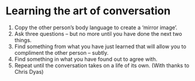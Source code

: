 # Learning the art of conversation
1. Copy the other person’s body language to create a
‘mirror image’.
2. Ask three questions – but no more until you have done
the next two things.
3. Find something from what you have just learned that
will allow you to compliment the other person – subtly.
4. Find something in what you have found out to agree
with.
5. Repeat until the conversation takes on a life of its own.
(With thanks to Chris Dyas)
